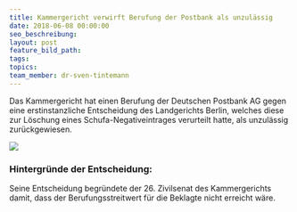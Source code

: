 ```yaml
---
title: Kammergericht verwirft Berufung der Postbank als unzulässig
date: 2018-06-08 00:00:00
seo_beschreibung:
layout: post
feature_bild_path:
tags:
topics:
team_member: dr-sven-tintemann
---
```


Das Kammergericht hat einen Berufung der Deutschen Postbank AG gegen eine erstinstanzliche Entscheidung des Landgerichts Berlin, welches diese zur L&ouml;schung eines Schufa-Negativeintrages verurteilt hatte, als unzul&auml;ssig zur&uuml;ckgewiesen.

![](blob:https://app.cloudcannon.com/0f6bf398-1630-446a-950d-4b7b60d465c8)

### Hintergr&uuml;nde der Entscheidung:

Seine Entscheidung begr&uuml;ndete der 26. Zivilsenat des Kammergerichts damit, dass der Berufungsstreitwert f&uuml;r die Beklagte nicht erreicht w&auml;re.